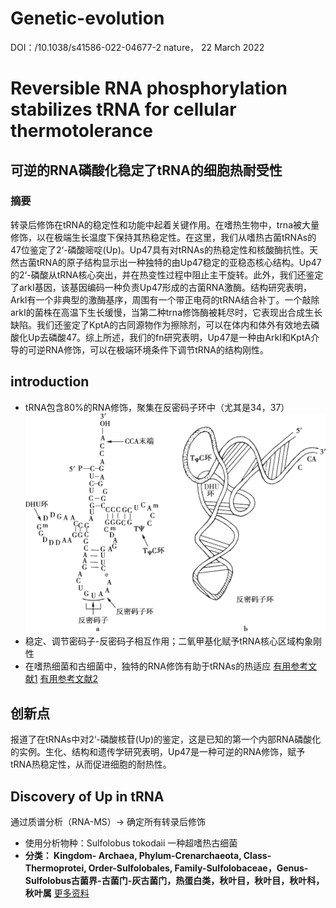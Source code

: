 # Genetic-evolution
DOI：/10.1038/s41586-022-04677-2
nature， 22 March 2022

# Reversible RNA phosphorylation stabilizes tRNA for cellular thermotolerance
## 可逆的RNA磷酸化稳定了tRNA的细胞热耐受性
### 摘要
转录后修饰在tRNA的稳定性和功能中起着关键作用。在嗜热生物中，trna被大量修饰，以在极端生长温度下保持其热稳定性。在这里，我们从嗜热古菌tRNAs的47位鉴定了2‘-磷酸嘧啶(Up)。Up47具有对tRNAs的热稳定性和核酸酶抗性。天然古菌tRNA的原子结构显示出一种独特的由Up47稳定的亚稳态核心结构。Up47的2‘-磷酸从tRNA核心突出，并在热变性过程中阻止主干旋转。此外，我们还鉴定了arkI基因，该基因编码一种负责Up47形成的古菌RNA激酶。结构研究表明，ArkI有一个非典型的激酶基序，周围有一个带正电荷的tRNA结合补丁。一个敲除arkI的菌株在高温下生长缓慢，当第二种trna修饰酶被耗尽时，它表现出合成生长缺陷。我们还鉴定了KptA的古同源物作为擦除剂，可以在体内和体外有效地去磷酸化Up去磷酸47。综上所述，我们的fn研究表明，Up47是一种由ArkI和KptA介导的可逆RNA修饰，可以在极端环境条件下调节tRNA的结构刚性。



## introduction 
* tRNA包含80%的RNA修饰，聚集在反密码子环中（尤其是34，37）![tRNA](./pictures/tRNA.jpg)
* 稳定、调节密码子-反密码子相互作用；二氧甲基化赋予tRNA核心区域构象刚性
* 在嗜热细菌和古细菌中，独特的RNA修饰有助于tRNAs的热适应
[有用参考文献1](./references/1-microorganisms-2018-06-00110.pdf)
[有用参考文献2](./references/2-biomolecules-2017-07-00035.pdf)

## 创新点
报道了在tRNAs中对2‘-磷酸核苷(Up)的鉴定，这是已知的第一个内部RNA磷酸化的实例。生化、结构和遗传学研究表明，Up47是一种可逆的RNA修饰，赋予tRNA热稳定性，从而促进细胞的耐热性。

## Discovery of Up in tRNA

通过质谱分析（RNA-MS）→ 确定所有转录后修饰
* 使用分析物种：Sulfolobus tokodaii 一种超嗜热古细菌
* __分类： Kingdom- Archaea, Phylum-Crenarchaeota, Class-Thermoprotei, Order-Sulfolobales, Family-Sulfolobaceae，Genus-Sulfolobus古菌界-古菌门-灰古菌门，热蛋白类，秋叶目，秋叶目，秋叶科，秋叶属__
[更多资料](https://microbewiki.kenyon.edu/index.php/Sulfolobus_tokodaii)